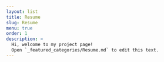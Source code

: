 ```yaml
---
layout: list
title: Resume
slug: Resume
menu: true
order: 1
description: >
  Hi, welcome to my project page!
  Open `_featured_categories/Resume.md` to edit this text.
---
```


